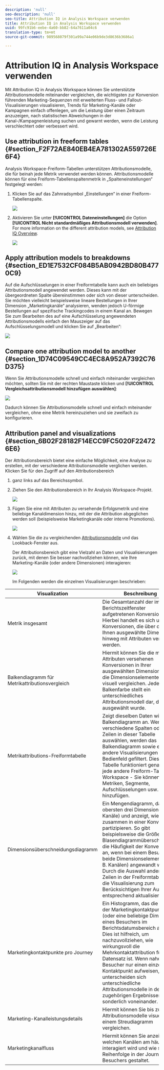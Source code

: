 ```yaml
---
description: 'null'
seo-description: 'null'
seo-title: Attribution IQ in Analysis Workspace verwenden
title: Attribution IQ in Analysis Workspace verwenden
uuid: 99fc91b6-eebe-4a60-bb82-64a7611a04c6
translation-type: tm+mt
source-git-commit: 989568079f301a99a744e06b9de3d8636b3686a1

---
```



# Attribution IQ in Analysis Workspace verwenden

Mit Attribution IQ in Analysis Workspace können Sie unterstützte Attributionsmodelle miteinander vergleichen, die wichtigsten zur Konversion führenden Marketing-Sequenzen mit erweiterten Fluss- und Fallout-Visualisierungen visualisieren, Trends für Marketing-Kanäle oder Kampagnen einfach offenlegen, um die Leistung über einen Zeitraum anzuzeigen, nach statistischen Abweichungen in der Kanal-/Kampagnenleistung suchen und gewarnt werden, wenn die Leistung verschlechtert oder verbessert wird.

## Use attribution in freeform tables {#section_F2F72AE840EB4EA781302A559726E6F4}

Analysis Workspace-Freiform-Tabellen unterstützen Attributionsmodelle, die für beinah jede Metrik verwendet werden können. Attributionsmodelle können für eine Freiform-Tabellenspaltenmetrik in „Spalteneinstellungen“ festgelegt werden:

1. Klicken Sie auf das Zahnradsymbol „Einstellungen“ in einer Freiform-Tabellenspalte.

   ![](assets/Column_Settings.png)

1. Aktivieren Sie unter **[!UICONTROL Dateneinstellungen]** die Option **[!UICONTROL Nicht standardmäßiges Attributionsmodell verwenden]**. For more information on the different attribution models, see [Attribution IQ Overview](attribution.md).

   ![](assets/Attribution_Model_Selection.png)

## Apply attribution models to breakdowns {#section_ED1E7532CF084B5AB0942BD80B4770C9}

Auf die Aufschlüsselungen in einer Freiformtabelle kann auch ein beliebiges Attributionsmodell angewendet werden. Dieses kann mit der übergeordneten Spalte übereinstimmen oder sich von dieser unterscheiden. Sie möchten vielleicht beispielsweise lineare Bestellungen in Ihrer Dimension „Marketingkanäle“ analysieren, wenden jedoch U-förmige Bestellungen auf spezifische Trackingcodes in einem Kanal an. Bewegen Sie zum Bearbeiten des auf eine Aufschlüsselung angewendeten Attributionsmodells einfach den Mauszeiger auf das Aufschlüsselungsmodell und klicken Sie auf „Bearbeiten“:

![](assets/breakdown_settings.png)

## Compare one attribution model to another {#section_1D74C09549CC4EC8A952A7392C76D375}

Wenn Sie Attributionsmodelle schnell und einfach miteinander vergleichen möchten, sollten Sie mit der rechten Maustaste klicken und **[!UICONTROL Vergleichsattributionsmodell hinzufügen auswählen]**:

![](assets/Comparative_Attribution_Model.png)

Dadurch können Sie Attributionsmodelle schnell und einfach miteinander vergleichen, ohne eine Metrik hereinzuziehen und sie zweifach zu konfigurieren.

## Attribution panel and visualizations {#section_6B02F28182F14ECC9FC5020F224726E6}

Der Attributionsbereich bietet eine einfache Möglichkeit, eine Analyse zu erstellen, mit der verschiedene Attributionsmodelle verglichen werden. Klicken Sie für den Zugriff auf den Attributionsbereich

1. ganz links auf das Bereichssymbol.
1. Ziehen Sie den Attributionsbereich in Ihr Analysis Workspace-Projekt.

   ![](assets/Attribution_Panel_1.png)

1. Fügen Sie eine mit Attributen zu versehende Erfolgsmetrik und eine beliebige Kanaldimension hinzu, mit der die Attribution abgeglichen werden soll (beispielsweise Marketingkanäle oder interne Promotions).

   ![](assets/attribution_panel2.png)

1. Wählen Sie die zu vergleichenden [Attributionsmodelle](attribution.md) und das Lookback-Fenster aus.

   Der Attributionsbereich gibt eine Vielzahl an Daten und Visualisierungen zurück, mit denen Sie besser nachvollziehen können, wie Ihre Marketing-Kanäle (oder andere Dimensionen) interagieren:

   ![](assets/attr_panel_vizs.png)

   Im Folgenden werden die einzelnen Visualisierungen beschrieben:

| Visualization | Beschreibung |
|--- |--- |
| Metrik insgesamt | Die Gesamtanzahl der im Berichtszeitfenster aufgetretenen Konversionen. Hierbei handelt es sich um die Konversionen, die über die von Ihnen ausgewählte Dimension hinweg mit Attributen versehen werden. |
| Balkendiagramm für Metrikattributionsvergleich | Hiermit können Sie die mit Attributen versehenen Konversionen in Ihrer ausgewählten Dimension über die Dimensionselemente hinweg visuell vergleichen. Jede Balkenfarbe stellt ein unterschiedliches Attributionsmodell dar, das ausgewählt wurde. |
| Metrikattributions-Freiformtabelle | Zeigt dieselben Daten wie das Balkendiagramm an. Wenn Sie verschiedene Spalten oder Zeilen in dieser Tabelle auswählen, werden das Balkendiagramm sowie einige andere Visualisierungen im Bedienfeld gefiltert. Diese Tabelle funktioniert genauso wie jede andere Freiform-Tabelle in Workspace - Sie können Metriken, Segmente, Aufschlüsselungen usw. hinzufügen. |
| Dimensionsüberschneidungsdiagramm | Ein Mengendiagramm, das die obersten drei Dimensionen (z. B. Kanäle) und anzeigt, wie oft sie zusammen in einer Konversion partizipieren. So gibt beispielsweise die Größe der Blasendiagrammüberschneidung die Häufigkeit der Konversionen an, wenn bei einem Besucher beide Dimensionselemenente (z. B. Kanälen) angewandt wurden. Durch die Auswahl anderer Zeilen in der Freiformtabelle wird die Visualisierung zum Berücksichtigen Ihrer Auswahl entsprechend aktualisiert. |
| Marketingkontaktpunkte pro Journey | Ein Histogramm, das die Anzahl der Marketingkontaktpunkte (oder eine beliebige Dimension) eines Besuchers im Berichtsdatumsbereich angibt. Dies ist hilfreich, um nachzuvollziehen, wie wirkungsvoll die Mehrkontaktattribution für Ihren Datensatz ist. Wenn nahezu alle Besucher nur einen einzelnen Kontaktpunkt aufweisen, unterscheiden sich unterschiedliche Attributionsmodelle in den zugehörigen Ergebnissen nicht sonderlich voneinander. |
| Marketing-Kanalleistungsdetails | Hiermit können Sie bis zu drei Attributionsmodelle visuell mit einem Streudiagramm vergleichen. |
| Marketingkanalfluss | Hiermit können Sie anzeigen, mit welchen Kanälen am häufigsten interagiert wird und wie sich die Reihenfolge in der Journey eines Besuchers gestaltet. |
